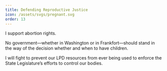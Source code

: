 ```yaml
---
title: Defending Reproductive Justice
icon: /assets/svgs/pregnant.svg
order: 13
---
```


I support abortion rights.

No government—whether in Washington or in Frankfort—should stand in the way of the decision whether and when to have children.

I will fight to prevent our LPD resources from ever being used to enforce the State Legislature’s efforts to control our bodies.

